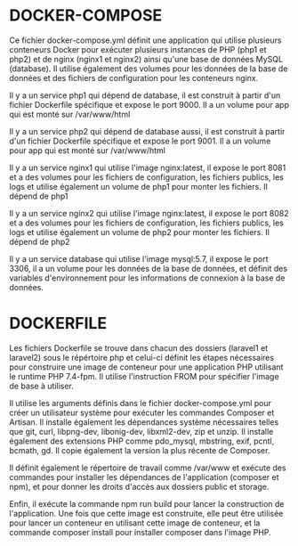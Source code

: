 # DOCKER-COMPOSE

Ce fichier docker-compose.yml définit une application qui utilise plusieurs conteneurs Docker pour exécuter plusieurs instances de PHP (php1 et php2) et de nginx (nginx1 et nginx2) ainsi qu'une base de données MySQL (database). Il utilise également des volumes pour les données de la base de données et des fichiers de configuration pour les conteneurs nginx.

Il y a un service php1 qui dépend de database, il est construit à partir d'un fichier Dockerfile spécifique et expose le port 9000. Il a un volume pour app qui est monté sur /var/www/html

Il y a un service php2 qui dépend de database aussi, il est construit à partir d'un fichier Dockerfile spécifique et expose le port 9001. Il a un volume pour app qui est monté sur /var/www/html

Il y a un service nginx1 qui utilise l'image nginx:latest, il expose le port 8081 et a des volumes pour les fichiers de configuration, les fichiers publics, les logs et utilise également un volume de php1 pour monter les fichiers. Il dépend de php1

Il y a un service nginx2 qui utilise l'image nginx:latest, il expose le port 8082 et a des volumes pour les fichiers de configuration, les fichiers publics, les logs et utilise également un volume de php2 pour monter les fichiers. Il dépend de php2

Il y a un service database qui utilise l'image mysql:5.7, il expose le port 3306, il a un volume pour les données de la base de données, et définit des variables d'environnement pour les informations de connexion à la base de données.

# DOCKERFILE

Les fichiers Dockerfile se trouve dans chacun des dossiers (laravel1 et laravel2) sous le répértoire php et celui-ci définit les étapes nécessaires pour construire une image de conteneur pour une application PHP utilisant le runtime PHP 7.4-fpm. Il utilise l'instruction FROM pour spécifier l'image de base à utiliser.

Il utilise les arguments définis dans le fichier docker-compose.yml pour créer un utilisateur système pour exécuter les commandes Composer et Artisan. Il installe également les dépendances système nécessaires telles que git, curl, libpng-dev, libonig-dev, libxml2-dev, zip et unzip. Il installe également des extensions PHP comme pdo_mysql, mbstring, exif, pcntl, bcmath, gd. Il copie également la version la plus récente de Composer.

Il définit également le répertoire de travail comme /var/www et exécute des commandes pour installer les dépendances de l'application (composer et npm), et pour donner les droits d'accès aux dossiers public et storage.

Enfin, il exécute la commande npm run build pour lancer la construction de l'application. Une fois que cette image est construite, elle peut être utilisée pour lancer un conteneur en utilisant cette image de conteneur, et la commande composer install pour installer composer dans l'image PHP.
